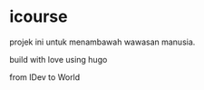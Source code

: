 # icourse

projek ini untuk menambawah wawasan manusia.

build with love using hugo

from IDev to World